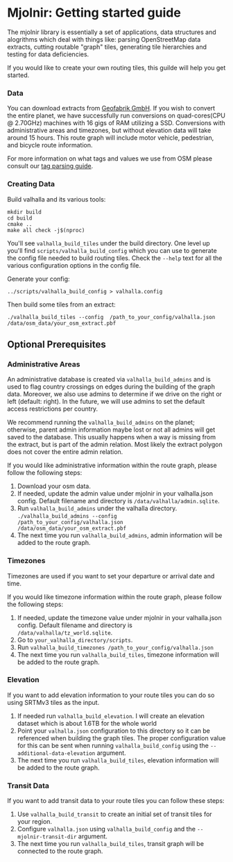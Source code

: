 # Mjolnir: Getting started guide

The mjolnir library is essentially a set of applications, data structures and alogrithms which deal with things like: parsing OpenStreetMap data extracts, cutting routable "graph" tiles, generating tile hierarchies and testing for data deficiencies.

If you would like to create your own routing tiles, this guilde will help you get started.  

### Data

You can download extracts from [Geofabrik GmbH](http://download.geofabrik.de/).  If you wish to convert the entire planet, we have successfully run conversions on quad-cores(CPU @ 2.70GHz) machines with 16 gigs of RAM utilizing a SSD.  Conversions with administrative areas and timezones, but without elevation data will take around 15 hours.  This route graph will include motor vehicle, pedestrian, and bicycle route information.

For more information on what tags and values we use from OSM please consult our [tag parsing guide](tag_parsing.md).

### Creating Data

Build valhalla and its various tools:

```
mkdir build
cd build
cmake ..
make all check -j$(nproc)
```

You'll see `valhalla_build_tiles` under the build directory. One level up you'll find `scripts/valhalla_build_config` which you can use to generate the config file needed to build routing tiles. Check the `--help` text for all the various configuration options in the config file.

Generate your config:

    ../scripts/valhalla_build_config > valhalla.config

Then build some tiles from an extract:

    ./valhalla_build_tiles --config  /path_to_your_config/valhalla.json /data/osm_data/your_osm_extract.pbf

## Optional Prerequisites

### Administrative Areas

An administrative database is created via `valhalla_build_admins` and is used to flag country crossings on edges during the building of the graph data.  Moreover, we also use admins to determine if we drive on the right or left (default: right).  In the future, we will use admins to set the default access restrictions per country.  

We recommend running the `valhalla_build_admins` on the planet; otherwise, parent admin information maybe lost or not all admins will get saved to the database.  This usually happens when a way is missing from the extract, but is part of the admin relation.  Most likely the extract polygon does not cover the entire admin relation.

If you would like administrative information within the route graph, please follow the following steps:

1. Download your osm data.
2. If needed, update the admin value under mjolnir in your valhalla.json config.  Default filename and directory is `/data/valhalla/admin.sqlite`.
3. Run `valhalla_build_admins` under the valhalla directory. `./valhalla_build_admins --config  /path_to_your_config/valhalla.json /data/osm_data/your_osm_extract.pbf`
4. The next time you run `valhalla_build_admins`, admin information will be added to the route graph.

### Timezones

Timezones are used if you want to set your departure or arrival date and time. 

If you would like timezone information within the route graph, please follow the following steps:

1. If needed, update the timezone value under mjolnir in your valhalla.json config.  Default filename and directory is `/data/valhalla/tz_world.sqlite`.
2. Go to `your_valhalla_directory/scripts`.
3. Run `valhalla_build_timezones /path_to_your_config/valhalla.json`
4. The next time you run `valhalla_build_tiles`, timezone information will be added to the route graph.

### Elevation

If you want to add elevation information to your route tiles you can do so using SRTMv3 tiles as the input. 

1. If needed run `valhalla_build_elevation`. I will create an elevation dataset which is about 1.6TB for the whole world
2. Point your `valhalla.json` configuration to this directory so it can be referenced when building the graph tiles. The proper configuration value for this can be sent when running `valhalla_build_config` using the `--additional-data-elevation` argument.
3. The next time you run `valhalla_build_tiles`, elevation information will be added to the route graph.

### Transit Data

If you want to add transit data to your route tiles you can follow these steps:

1. Use `valhalla_build_transit` to create an initial set of transit tiles for your region.
2. Configure `valhalla.json` using `valhalla_build_config` and the `--mjolnir-transit-dir` argument.
3. The next time you run `valhalla_build_tiles`, transit graph will be connected to the route graph.